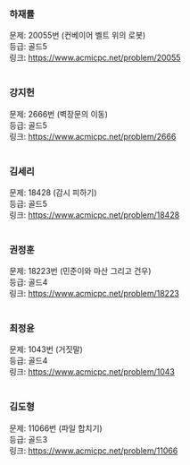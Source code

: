 ### 하재률 
문제: 20055번 (컨베이어 벨트 위의 로봇) <br/>
등급: 골드5 <br/>
링크: https://www.acmicpc.net/problem/20055 <br/>
<br/>

### 강지헌
문제: 2666번 (벽장문의 이동) <br/>
등급: 골드5 <br/>
링크: https://www.acmicpc.net/problem/2666 <br/>
<br/>

### 김세리
문제: 18428 (감시 피하기) <br/>
등급: 골드5 <br/>
링크: https://www.acmicpc.net/problem/18428 <br/>
<br/>

### 권정훈 
문제: 18223번 (민준이와 마산 그리고 건우) <br/>
등급: 골드4 <br/>
링크: https://www.acmicpc.net/problem/18223 <br/>
<br/>

### 최정윤
문제: 1043번 (거짓말) <br/>
등급: 골드4 <br/>
링크: https://www.acmicpc.net/problem/1043 <br/>
<br/>

### 김도형 
문제: 11066번 (파일 합치기) <br/>
등급: 골드3 <br/>
링크: https://www.acmicpc.net/problem/11066 <br/>
<br/>
